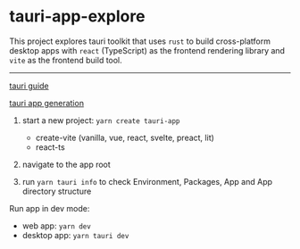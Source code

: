 # tauri-app-explore

This project explores tauri toolkit that uses `rust` to build cross-platform desktop apps with `react` (TypeScript) as the frontend rendering library and `vite` as the frontend build tool.

---

[tauri guide](https://tauri.studio/v1/guides/getting-started/prerequisites)

[tauri app generation](https://tauri.studio/v1/guides/getting-started/beginning-tutorial)
  1. start a new project: `yarn create tauri-app`
      - create-vite (vanilla, vue, react, svelte, preact, lit)
      - react-ts

  1. navigate to the app root
  1. run `yarn tauri info` to check Environment, Packages, App and App directory structure

Run app in dev mode:
  - web app: `yarn dev`
  - desktop app: `yarn tauri dev`

